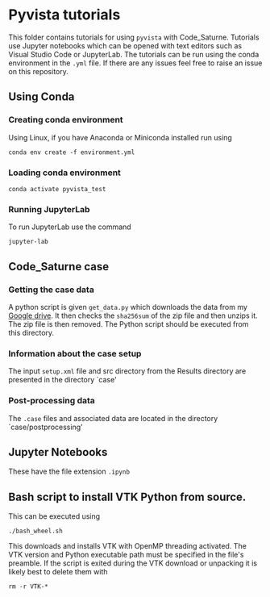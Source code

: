 # Pyvista tutorials
This folder contains tutorials for using `pyvista` with Code_Saturne. Tutorials use Jupyter notebooks which can be opened with text editors such as Visual Studio Code or JupyterLab. The tutorials can be run using the conda environment in the `.yml` file. If there are any issues feel free to raise an issue on this repository.

## Using Conda 
### Creating conda environment
Using Linux, if you have Anaconda or Miniconda installed run using

```
conda env create -f environment.yml
```

### Loading conda environment

```
conda activate pyvista_test
```

### Running JupyterLab
To run JupyterLab use the command
```
jupyter-lab
```

## Code_Saturne case
### Getting the case data
A python script is given `get_data.py` which downloads the data from my [Google drive](https://drive.google.com/file/d/11E0jUjsIMr1pehkZMr3Qt2wacMgO82g4/view?usp=drive_link). It then checks the `sha256sum` of the zip file and then unzips it. The zip file is then removed. The Python script should be executed from this directory.

### Information about the case setup
The input `setup.xml` file and src directory from the Results directory are presented in the directory `case'

### Post-processing data
The ```.case``` files and associated data are located in the directory `case/postprocessing'

## Jupyter Notebooks
These have the file extension `.ipynb`

## Bash script to install VTK Python from source.
This can be executed using
```
./bash_wheel.sh
```
This downloads and installs VTK with OpenMP threading activated. The VTK version and Python executable path must be specified in the file's preamble. If the script is exited during the VTK download or unpacking it is likely best to delete them with 
```
rm -r VTK-*
```


